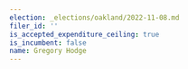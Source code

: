 ```yaml
---
election: _elections/oakland/2022-11-08.md
filer_id: ''
is_accepted_expenditure_ceiling: true
is_incumbent: false
name: Gregory Hodge
---
```

